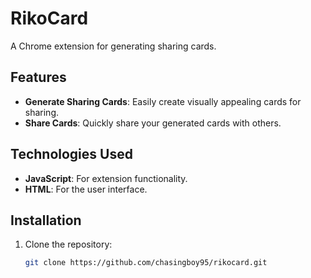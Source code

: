 # RikoCard

A Chrome extension for generating sharing cards.

## Features

- **Generate Sharing Cards**: Easily create visually appealing cards for sharing.
- **Share Cards**: Quickly share your generated cards with others.

## Technologies Used

- **JavaScript**: For extension functionality.
- **HTML**: For the user interface.

## Installation

1. Clone the repository:
   ```bash
   git clone https://github.com/chasingboy95/rikocard.git
